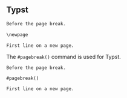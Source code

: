 ## Typst

``` markdown {#input}
Before the page break.

\newpage

First line on a new page.
```

The `#pagebreak()` command is used for Typst.

``` typst {#expected}
Before the page break.

#pagebreak()

First line on a new page.

```

